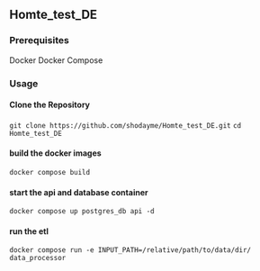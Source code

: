 ## Homte_test_DE

### Prerequisites
Docker
Docker Compose
### Usage
#### Clone the Repository
```git clone https://github.com/shodayme/Homte_test_DE.git```
```cd Homte_test_DE```
#### build the docker images

```docker compose build```

#### start the api and database container
```docker compose up postgres_db api -d```
#### run the etl
```docker compose run -e INPUT_PATH=/relative/path/to/data/dir/ data_processor```
